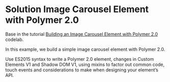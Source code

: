 # Solution Image Carousel Element with Polymer 2.0

Base in the tutorial [Building an Image Carousel Element with Polymer 2.0](https://codelabs.developers.google.com/codelabs/polymer-2-carousel/) codelab.

In this example, we build a simple image carousel element with Polymer 2.0.

Use ES2015 syntax to write a Polymer 2.0 element, changes in Custom Elements V1 and Shadow DOM V1, using mixins to factor out common code, touch events and considerations to make when designing your element’s API.
